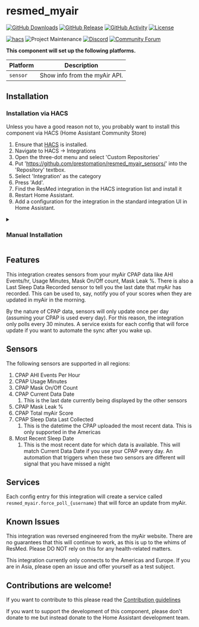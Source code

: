 # resmed_myair

[![GitHub Downloads][downloads-shield]][releases]
[![GitHub Release][releases-shield]][releases]
[![GitHub Activity][commits-shield]][commits]
[![License][license-shield]](LICENSE)

[![hacs][hacsbadge]][hacs]
![Project Maintenance][maintenance-shield]
[![Discord][discord-shield]][discord]
[![Community Forum][forum-shield]][forum]

**This component will set up the following platforms.**

| Platform | Description                   |
| -------- | ----------------------------- |
| `sensor` | Show info from the myAir API. |

## Installation

### Installation via HACS

Unless you have a good reason not to, you probably want to install this component via HACS (Home Assistant Community Store)
1. Ensure that [HACS](https://hacs.xyz/) is installed.
1. Navigate to HACS -> Integrations
1. Open the three-dot menu and select 'Custom Repositories'
1. Put 'https://github.com/prestomation/resmed_myair_sensors/' into the 'Repository' textbox.
1. Select 'Integration' as the category
1. Press 'Add'.
1. Find the ResMed integration in the HACS integration list and install it
1. Restart Home Assistant.
1. Add a configuration for the integration in the standard integration UI in Home Assistant.

<details>
<summary><h3>Manual Installation</h3></summary>

You probably do not want to do this! Use the HACS method above unless you have a very good reason why you are installing manually

If you do need to install manually, you will know how this is done. You can install from source or use the latest release.
</details>

## Features

This integration creates sensors from your myAir CPAP data like AHI Events/hr, Usage Minutes, Mask On/Off count, Mask Leak %. There is also a Last Sleep Data Recorded sensor to tell you the last date that myAir has recorded. This can be used to, say, notify you of your scores when they are updated in myAir in the morning.

By the nature of CPAP data, sensors will only update once per day (assuming your CPAP is used every day). For this reason, the integration only polls every 30 minutes. A service exists for each config that will force update if you want to automate the sync after you wake up.

## Sensors

The following sensors are supported in all regions:

1. CPAP AHI Events Per Hour
1. CPAP Usage Minutes
1. CPAP Mask On/Off Count
1. CPAP Current Data Date
    1. This is the last date currently being displayed by the other sensors
1. CPAP Mask Leak %
1. CPAP Total myAir Score
1. CPAP Sleep Data Last Collected
    1. This is the datetime the CPAP uploaded the most recent data. This is only supported in the Americas
1. Most Recent Sleep Date
    1. This is the most recent date for which data is available. This will match Current Data Date if you use your CPAP every day. An automation that triggers when these two sensors are different will signal that you have missed a night

## Services

Each config entry for this integration will create a service called `resmed_myair.force_poll_{username}` that will force an update from myAir.

## Known Issues

This integration was reversed engineered from the myAir website. There are no guarantees that this will continue to work, as this is up to the whims of ResMed. Please DO NOT rely on this for any health-related matters.

This integration currently only connects to the Americas and Europe. If you are in Asia, please open an issue and offer yourself as a test subject.

## Contributions are welcome!

If you want to contribute to this please read the [Contribution guidelines](CONTRIBUTING.md)

If you want to support the development of this component, please don't donate to me but instead donate to the Home Assistant development team.

[commits-shield]: https://img.shields.io/github/commit-activity/y/prestomation/resmed_myair_sensors.svg?style=for-the-badge
[commits]: https://github.com/prestomation/resmed_myair_sensors/commits/master
[hacs]: https://github.com/custom-components/hacs
[hacsbadge]: https://img.shields.io/badge/HACS-Custom-orange.svg?style=for-the-badge
[discord]: https://discord.gg/Qa5fW2R
[discord-shield]: https://img.shields.io/discord/330944238910963714.svg?style=for-the-badge
[forum-shield]: https://img.shields.io/badge/community-forum-brightgreen.svg?style=for-the-badge
[forum]: https://community.home-assistant.io/
[license-shield]: https://img.shields.io/github/license/prestomation/resmed_myair_sensors.svg?style=for-the-badge
[maintenance-shield]: https://img.shields.io/badge/maintainer-Preston%20Tamkin%20%40prestomation-blue.svg?style=for-the-badge
[downloads-shield]: https://img.shields.io/github/downloads/prestomation/resmed_myair_sensors/total.svg?style=for-the-badge
[releases-shield]: https://img.shields.io/github/release/prestomation/resmed_myair_sensors.svg?style=for-the-badge
[releases]: https://github.com/prestomation/resmed_myair_sensors/releases
